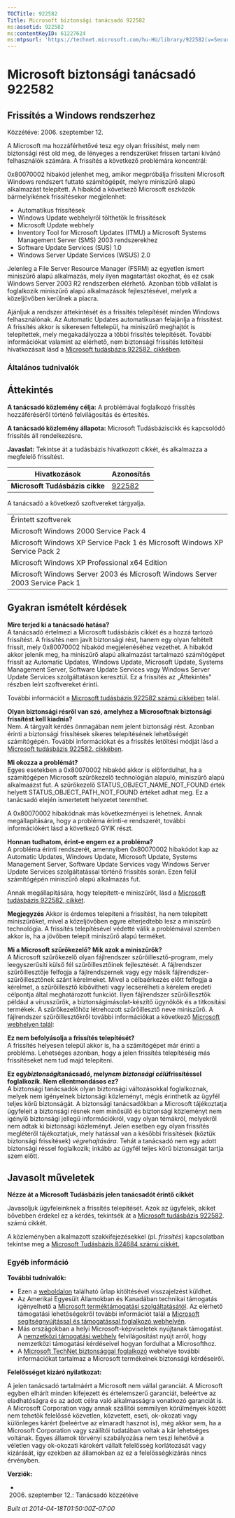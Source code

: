 ```yaml
---
TOCTitle: 922582
Title: Microsoft biztonsági tanácsadó 922582
ms:assetid: 922582
ms:contentKeyID: 61227624
ms:mtpsurl: 'https://technet.microsoft.com/hu-HU/library/922582(v=Security.10)'
---
```




Microsoft biztonsági tanácsadó 922582
=====================================

Frissítés a Windows rendszerhez
-------------------------------

Közzétéve: 2006. szeptember 12.

A Microsoft ma hozzáférhetővé tesz egy olyan frissítést, mely nem biztonsági rést old meg, de lényeges a rendszerüket frissen tartani kívánó felhasználók számára. A frissítés a következő problémára koncentrál:

0x80070002 hibakód jelenhet meg, amikor megpróbálja frissíteni Microsoft Windows rendszert futtató számítógépét, melyre miniszűrő alapú alkalmazást telepített. A hibakód a következő Microsoft eszközök bármelyikének frissítésekor megjelenhet:

-   Automatikus frissítések
-   Windows Update webhelyről tölthetők le frissítések
-   Microsoft Update webhely
-   Inventory Tool for Microsoft Updates (ITMU) a Microsoft Systems Management Server (SMS) 2003 rendszerekhez
-   Software Update Services (SUS) 1.0
-   Windows Server Update Services (WSUS) 2.0

Jelenleg a File Server Resource Manager (FSRM) az egyetlen ismert miniszűrő alapú alkalmazás, mely ilyen magatartást okozhat, és ez csak Windows Server 2003 R2 rendszerben elérhető. Azonban több vállalat is foglalkozik miniszűrő alapú alkalmazások fejlesztésével, melyek a közeljövőben kerülnek a piacra.

Ajánljuk a rendszer áttekintését és a frissítés telepítését minden Windows felhasználónak. Az Automatic Updates automatikusan felajánlja a frissítést. A frissítés akkor is sikeresen feltelepül, ha miniszűrő meghajtót is telepítettek, mely megakadályozza a többi frissítés telepítését. További információkat valamint az elérhető, nem biztonsági frissítés letöltési hivatkozásait lásd a [Microsoft tudásbázis 922582. cikkében](http://support.microsoft.com/kb/922582).

### Általános tudnivalók

Áttekintés
----------


**A tanácsadó közlemény célja:** A problémával foglalkozó frissítés hozzáféréséről történő felvilágosítás és értesítés.

**A tanácsadó közlemény állapota:** Microsoft Tudásbáziscikk és kapcsolódó frissítés áll rendelkezésre.

**Javaslat:** Tekintse át a tudásbázis hivatkozott cikkét, és alkalmazza a megfelelő frissítést.

| Hivatkozások                   | Azonosítás                                       |
|--------------------------------|--------------------------------------------------|
| **Microsoft Tudásbázis cikke** | [922582](http://support.microsoft.com/kb/922582) |

A tanácsadó a következő szoftvereket tárgyalja.

|                                                                               |
|-------------------------------------------------------------------------------|
| Érintett szoftverek                                                           |
| Microsoft Windows 2000 Service Pack 4                                         |
| Microsoft Windows XP Service Pack 1 és Microsoft Windows XP Service Pack 2    |
| Microsoft Windows XP Professional x64 Edition                                 |
| Microsoft Windows Server 2003 és Microsoft Windows Server 2003 Service Pack 1 |

Gyakran ismételt kérdések
-------------------------


**Mire terjed ki a tanácsadó hatása?**  
A tanácsadó értelmezi a Microsoft tudásbázis cikkét és a hozzá tartozó frissítést. A frissítés nem javít biztonsági rést, hanem egy olyan feltételt frissít, mely 0x80070002 hibakód megjelenéséhez vezethet. A hibakód akkor jelenik meg, ha miniszűrő alapú alkalmazást tartalmazó számítógépet frissít az Automatic Updates, Windows Update, Microsoft Update, Systems Management Server, Software Update Services vagy Windows Server Update Services szolgáltatáson keresztül. Ez a frissítés az „Áttekintés” részben leírt szoftvereket érinti.

További információt a [Microsoft tudásbázis 922582 számú cikkében](http://support.microsoft.com/kb/922582) talál.

**Olyan biztonsági résről van szó, amelyhez a Microsoftnak biztonsági frissítést kell kiadnia?**  
Nem. A tárgyalt kérdés önmagában nem jelent biztonsági rést. Azonban érinti a biztonsági frissítések sikeres telepítésének lehetőségét számítógépén. További információkat és a frissítés letöltési módját lásd a [Microsoft tudásbázis 922582. cikkében](http://support.microsoft.com/kb/922582).

**Mi okozza a problémát?**  
Egyes esetekben a 0x80070002 hibakód akkor is előfordulhat, ha a számítógépen Microsoft szűrőkezelő technológián alapuló, miniszűrő alapú alkalmaázst fut. A szűrőkezelő STATUS\_OBJECT\_NAME\_NOT\_FOUND érték helyett STATUS\_OBJECT\_PATH\_NOT\_FOUND értéket adhat meg. Ez a tanácsadó elején ismertetett helyzetet teremthet.

A 0x80070002 hibakódnak más következményei is lehetnek. Annak megállapítására, hogy a probléma érinti-e rendszerét, további információkért lásd a következő GYIK részt.

**Honnan tudhatom, érint-e engem ez a probléma?**  
A probléma érinti rendszerét, amennyiben 0x80070002 hibakódot kap az Automatic Updates, Windows Update, Microsoft Update, Systems Management Server, Software Update Services vagy Windows Server Update Services szolgáltatással történő frissítés során. Ezen felül számítógépén miniszűrő alapú alkalmazás fut.

Annak megállapítására, hogy telepített-e miniszűrőt, lásd a [Microsoft tudásbázis 922582, cikkét](http://support.microsoft.com/kb/922582).

**Megjegyzés** Akkor is érdemes telepíteni a frissítést, ha nem telepített miniszűrőket, mivel a közeljövőben egyre elterjedtebb lesz a miniszűrő technológia. A frissítés telepítésével védetté válik a problémával szemben akkor is, ha a jövőben telepít miniszűrő alapú terméket.

**Mi a Microsoft szűrőkezelő? Mik azok a miniszűrők?**  
A Microsoft szűrőkezelő olyan fájlrendszer szűrőillesztő-program, mely leegyszerűsíti külső fél szűrőillesztőinek fejlesztését. A fájlrendszer szűrőillesztője felfogja a fájlrendszernek vagy egy másik fájlrendszer-szűrőillesztőnek szánt kérelmeket. Mivel a célbaérkezés előtt felfogja a kérelmet, a szűrőillesztő kibővítheti vagy lecserélheti a kérelem eredeti célpontja által meghatározott funkciót. Ilyen fájlrendszer szűrőillesztők például a vírusszűrők, a biztonságimásolat-készítő ügynökök és a titkosítási termékek. A szűrőkezelőhöz létrehozott szűrőillesztő neve miniszűrő. A fájlrendszer szűrőillesztőkről további információkat a következő [Microsoft webhelyen talál](http://go.microsoft.com/fwlink/?linkid=72993):

**Ez nem befolyásolja a frissítés telepítését?**  
A frissítés helyesen települ akkor is, ha a számítógépet már érinti a probléma. Lehetséges azonban, hogy a jelen frissítés telepítéséig más frissítéseket nem tud majd telepíteni.

**Ez egy*biztonsági*tanácsadó, mely*nem biztonsági célú*frissítéssel foglalkozik. Nem ellentmondásos ez?**  
A biztonsági tanácsadók olyan biztonsági változásokkal foglalkoznak, melyek nem igényelnek biztonsági közleményt, mégis érinthetik az ügyfél teljes körű biztonságát. A biztonsági tanácsadókban a Microsoft tájékoztatja ügyfeleit a biztonsági résnek nem minősülő és biztonsági közleményt nem igénylő biztonsági jellegű információkról, vagy olyan témákról, melyekről nem adtak ki biztonsági közleményt. Jelen esetben egy olyan frissítés meglétéről tájékoztatjuk, mely hatással van a későbbi frissítések (köztük biztonsági frissítések) *végrehajtására*. Tehát a tanácsadó nem egy adott biztonsági réssel foglalkozik; inkább az ügyfél teljes körű biztonságát tartja szem előtt.

Javasolt műveletek
------------------


**Nézze át a Microsoft Tudásbázis jelen tanácsadót érintő cikkét**

Javasoljuk ügyfeleinknek a frissítés telepítését. Azok az ügyfelek, akiket bővebben érdekel ez a kérdés, tekintsék át a [Microsoft tudásbázis 922582](http://support.microsoft.com/kb/922582). számú cikkét.

A közleményben alkalmazott szakkifejezésekkel (pl. *frissítés*) kapcsolatban tekintse meg a [Microsoft Tudásbázis 824684 számú cikkét.](http://support.microsoft.com/kb/824684)

### Egyéb információ

**További tudnivalók:**

-   Ezen a [weboldalon](https://support.microsoft.com/common/survey.aspx?scid=sw;en;1257&amp;showpage=1&amp;ws=technet&amp;sd=tech) található űrlap kitöltésével visszajelzést küldhet.
-   Az Amerikai Egyesült Államokban és Kanadában technikai támogatás igényelhető a [Microsoft terméktámogatási szolgáltatásától](http://go.microsoft.com/fwlink/?linkid=21131). Az elérhető támogatási lehetőségekről további információt talál a [Microsoft segítségnyújtással és támogatással foglalkozó webhelyén](http://support.microsoft.com/).
-   Más országokban a helyi Microsoft-képviseletek nyújtanak támogatást. A [nemzetközi támogatási webhely](http://go.microsoft.com/fwlink/?linkid=21155) felvilágosítást nyújt arról, hogy nemzetközi támogatási kérdéseivel hogyan fordulhat a Microsofthoz.
-   A [Microsoft TechNet biztonsággal foglalkozó](http://go.microsoft.com/fwlink/?linkid=21132) webhelye további információkat tartalmaz a Microsoft termékeinek biztonsági kérdéseiről.

**Felelősséget kizáró nyilatkozat:**

A jelen tanácsadó tartalmáért a Microsoft nem vállal garanciát. A Microsoft egyben elhárít minden kifejezett és értelemszerű garanciát, beleértve az eladhatóságra és az adott célra való alkalmasságra vonatkozó garanciát is. A Microsoft Corporation vagy annak szállítói semmilyen körülmények között nem tehetők felelőssé közvetlen, közvetett, eseti, ok-okozati vagy különleges kárért (beleértve az elmaradt hasznot is), még akkor sem, ha a Microsoft Corporation vagy szállítói tudatában voltak a kár lehetséges voltának. Egyes államok törvényi szabályozása nem teszi lehetővé a véletlen vagy ok-okozati károkért vállalt felelősség korlátozását vagy kizárását, így ezekben az államokban az ez a felelősségkizárás nincs érvényben.

**Verziók:**

-   2006. szeptember 12.: Tanácsadó közzétéve

*Built at 2014-04-18T01:50:00Z-07:00*

